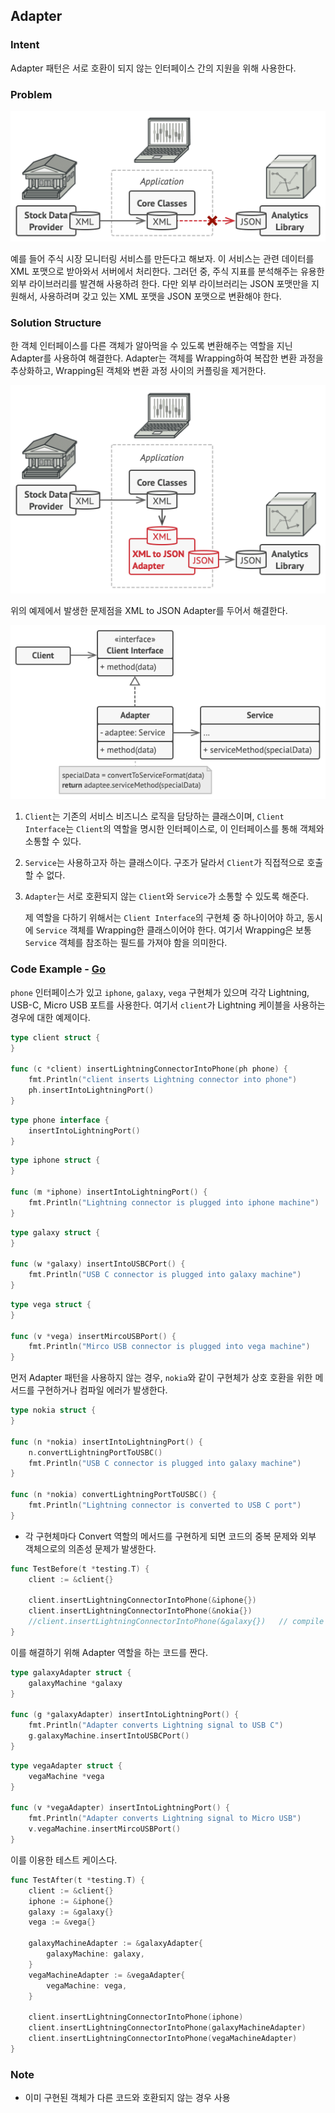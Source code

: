 ## Adapter

### Intent

Adapter 패턴은 서로 호환이 되지 않는 인터페이스 간의 지원을 위해 사용한다.

### Problem

![문제점 예제[^1]](images/adapter-problem-en.png)

예를 들어 주식 시장 모니터링 서비스를 만든다고 해보자. 이 서비스는 관련 데이터를 XML 포맷으로 받아와서 서버에서 처리한다. 그러던 중, 주식 지표를 분석해주는 유용한 외부 라이브러리를 발견해 사용하려 한다. 다만 외부 라이브러리는 JSON 포맷만을 지원해서, 사용하려며 갖고 있는 XML 포맷을 JSON 포맷으로 변환해야 한다.

### Solution Structure

한 객체 인터페이스를 다른 객체가 알아먹을 수 있도록 변환해주는 역할을 지닌 Adapter를 사용하여 해결한다. Adapter는 객체를 Wrapping하여 복잡한 변환 과정을 추상화하고, Wrapping된 객체와 변환 과정 사이의 커플링을 제거한다.

![Solution using Adapter[^1]](images/adapter-solution-en.png)

위의 예제에서 발생한 문제점을 XML to JSON Adapter를 두어서 해결한다.

![Adapter Structure[^1]](images/adapter-structure.png)

1. `Client`는 기존의 서비스 비즈니스 로직을 담당하는 클래스이며, `Client Interface`는 `Client`의 역할을 명시한 인터페이스로, 이 인터페이스를 통해 객체와 소통할 수 있다.

2. `Service`는 사용하고자 하는 클래스이다. 구조가 달라서 `Client`가 직접적으로 호출할 수 없다.

3. `Adapter`는 서로 호환되지 않는 `Client`와 `Service`가 소통할 수 있도록 해준다.

   제 역할을 다하기 위해서는 `Client Interface`의 구현체 중 하나이어야 하고, 동시에 `Service` 객체를 Wrapping한 클래스이어야 한다. 여기서 Wrapping은 보통 `Service` 객체를 참조하는 필드를 가져야 함을 의미한다.

### Code Example - [Go](https://github.com/joonparkhere/records/tree/main/design-pattern/project/hello-structural-pattern/adapter)

`phone` 인터페이스가 있고 `iphone`, `galaxy`, `vega` 구현체가 있으며 각각 Lightning, USB-C, Micro USB 포트를 사용한다. 여기서 `client`가 Lightning 케이블을 사용하는 경우에 대한 예제이다.

```go
type client struct {
}

func (c *client) insertLightningConnectorIntoPhone(ph phone) {
	fmt.Println("client inserts Lightning connector into phone")
	ph.insertIntoLightningPort()
}
```

```go
type phone interface {
	insertIntoLightningPort()
}
```

```go
type iphone struct {
}

func (m *iphone) insertIntoLightningPort() {
	fmt.Println("Lightning connector is plugged into iphone machine")
}
```

```go
type galaxy struct {
}

func (w *galaxy) insertIntoUSBCPort() {
	fmt.Println("USB C connector is plugged into galaxy machine")
}
```

```go
type vega struct {
}

func (v *vega) insertMircoUSBPort() {
	fmt.Println("Mirco USB connector is plugged into vega machine")
}
```

먼저 Adapter 패턴을 사용하지 않는 경우, `nokia`와 같이 구현체가 상호 호환을 위한 메서드를 구현하거나 컴파일 에러가 발생한다.

```go
type nokia struct {
}

func (n *nokia) insertIntoLightningPort() {
	n.convertLightningPortToUSBC()
	fmt.Println("USB C connector is plugged into galaxy machine")
}

func (n *nokia) convertLightningPortToUSBC() {
	fmt.Println("Lightning connector is converted to USB C port")
}
```

- 각 구현체마다 Convert 역할의 메서드를 구현하게 되면 코드의 중복 문제와 외부 객체으로의 의존성 문제가 발생한다.

```go
func TestBefore(t *testing.T) {
	client := &client{}

	client.insertLightningConnectorIntoPhone(&iphone{})
	client.insertLightningConnectorIntoPhone(&nokia{})
	//client.insertLightningConnectorIntoPhone(&galaxy{})	// compile error
}
```

이를 해결하기 위해 Adapter 역할을 하는 코드를 짠다.

```go
type galaxyAdapter struct {
	galaxyMachine *galaxy
}

func (g *galaxyAdapter) insertIntoLightningPort() {
	fmt.Println("Adapter converts Lightning signal to USB C")
	g.galaxyMachine.insertIntoUSBCPort()
}
```

````go
type vegaAdapter struct {
	vegaMachine *vega
}

func (v *vegaAdapter) insertIntoLightningPort() {
	fmt.Println("Adapter converts Lightning signal to Micro USB")
	v.vegaMachine.insertMircoUSBPort()
}
````

이를 이용한 테스트 케이스다.

```go
func TestAfter(t *testing.T) {
	client := &client{}
	iphone := &iphone{}
	galaxy := &galaxy{}
	vega := &vega{}

	galaxyMachineAdapter := &galaxyAdapter{
		galaxyMachine: galaxy,
	}
	vegaMachineAdapter := &vegaAdapter{
		vegaMachine: vega,
	}

	client.insertLightningConnectorIntoPhone(iphone)
	client.insertLightningConnectorIntoPhone(galaxyMachineAdapter)
	client.insertLightningConnectorIntoPhone(vegaMachineAdapter)
}
```

### Note

- 이미 구현된 객체가 다른 코드와 호환되지 않는 경우 사용

[^1]: [Adapter Origin](https://refactoring.guru/design-patterns/adapter)

